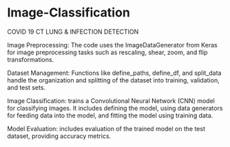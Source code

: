 # Image-Classification
COVID 19 CT LUNG &amp; INFECTION DETECTION

Image Preprocessing: The code uses the ImageDataGenerator from Keras for image preprocessing tasks such as rescaling, shear, zoom, and flip transformations.

Dataset Management: Functions like define_paths, define_df, and split_data handle the organization and splitting of the dataset into training, validation, and test sets.

Image Classification: trains a Convolutional Neural Network (CNN) model for classifying images. It includes defining the model, using data generators for feeding data into the model, and fitting the model using training data.

Model Evaluation: includes evaluation of the trained model on the test dataset, providing accuracy metrics.
